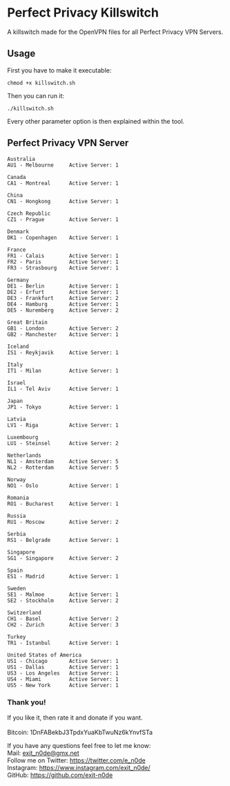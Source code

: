 # Perfect Privacy Killswitch

A killswitch made for the OpenVPN files for all Perfect Privacy VPN Servers.

## Usage
First you have to make it executable:
```
chmod +x killswitch.sh
```
Then you can run it:
```
./killswitch.sh
```
Every other parameter option is then explained within the tool.

## Perfect Privacy VPN Server

```
Australia
AU1 - Melbourne     Active Server: 1

Canada
CA1 - Montreal      Active Server: 1

China
CN1 - Hongkong      Active Server: 1

Czech Republic
CZ1 - Prague        Active Server: 1

Denmark
DK1 - Copenhagen    Active Server: 1

France
FR1 - Calais        Active Server: 1
FR2 - Paris         Active Server: 1
FR3 - Strasbourg    Active Server: 1

Germany
DE1 - Berlin        Active Server: 1
DE2 - Erfurt        Active Server: 1
DE3 - Frankfurt     Active Server: 2
DE4 - Hamburg       Active Server: 1
DE5 - Nuremberg     Active Server: 2

Great Britain
GB1 - London        Active Server: 2
GB2 - Manchester    Active Server: 1

Iceland
IS1 - Reykjavik     Active Server: 1

Italy
IT1 - Milan         Active Server: 1

Israel
IL1 - Tel Aviv      Active Server: 1

Japan
JP1 - Tokyo         Active Server: 1

Latvia
LV1 - Riga          Active Server: 1

Luxembourg
LU1 - Steinsel      Active Server: 2

Netherlands
NL1 - Amsterdam     Active Server: 5
NL2 - Rotterdam     Active Server: 5

Norway
NO1 - Oslo          Active Server: 1

Romania
RO1 - Bucharest     Active Server: 1

Russia
RU1 - Moscow        Active Server: 2

Serbia
RS1 - Belgrade      Active Server: 1

Singapore
SG1 - Singapore     Active Server: 2

Spain
ES1 - Madrid        Active Server: 1

Sweden
SE1 - Malmoe        Active Server: 1
SE2 - Stockholm     Active Server: 2

Switzerland
CH1 - Basel         Active Server: 2
CH2 - Zurich        Active Server: 3

Turkey
TR1 - Istanbul      Active Server: 1

United States of America
US1 - Chicago       Active Server: 1
US1 - Dallas        Active Server: 1
US3 - Los Angeles   Active Server: 1
US4 - Miami         Active Server: 1
US5 - New York      Active Server: 1
```

### Thank you!
If you like it, then rate it and donate if you want. <br/>
<br/>
Bitcoin: 1DnFABekbJ3TpdxYuaKbTwuNz6kYnvfSTa   <br/>

If you have any questions feel free to let me know:                             <br/>
Mail:                                     exit_n0de@gmx.net                     <br/>
Follow me on Twitter:                     https://twitter.com/e_n0de            <br/>
Instagram:                                https://www.instagram.com/exit_n0de/  <br/>
GitHub:                                   https://github.com/exit-n0de          <br/>
